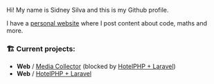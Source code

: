 Hi! My name is Sidney Silva and this is my Github profile.

I have a [personal website](https://sxdny.dev) where I post content about code, maths and more.

### 🏗️ Current projects:

- **Web** / [Media Collector](https://github.com/sxdny/media-collector) (blocked by [HotelPHP + Laravel](https://github.com/sxdny/hotelphp))
- **Web** / [HotelPHP + Laravel](https://github.com/sxdny/hotelphp)
  

